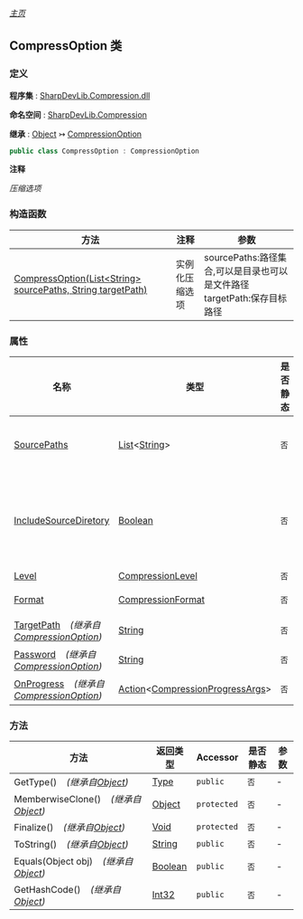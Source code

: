 ###### [主页](./Index.md "主页")

## CompressOption 类

### 定义

**程序集** : [SharpDevLib.Compression.dll](./SharpDevLib.Compression.assembly.md "SharpDevLib.Compression.dll")

**命名空间** : [SharpDevLib.Compression](./SharpDevLib.Compression.namespace.md "SharpDevLib.Compression")

**继承** : [Object](https://learn.microsoft.com/en-us/dotnet/api/system.object "Object") ↣ [CompressionOption](./SharpDevLib.Compression.CompressionOption.md "CompressionOption")

``` csharp
public class CompressOption : CompressionOption
```

**注释**

*压缩选项*


### 构造函数

|方法|注释|参数|
|---|---|---|
|[CompressOption(List\<String\> sourcePaths, String targetPath)](./SharpDevLib.Compression.CompressOption.ctor.List.String.String.md "CompressOption(List<String> sourcePaths, String targetPath)")|实例化压缩选项|sourcePaths:路径集合,可以是目录也可以是文件路径<br>targetPath:保存目标路径|


### 属性

|名称|类型|是否静态|注释|
|---|---|---|---|
|[SourcePaths](./SharpDevLib.Compression.CompressOption.SourcePaths.md "SourcePaths")|[List](https://learn.microsoft.com/en-us/dotnet/api/system.collections.generic.list-1 "List")\<[String](https://learn.microsoft.com/en-us/dotnet/api/system.string "String")\>|`否`|路径集合,可以是目录也可以是文件路径|
|[IncludeSourceDiretory](./SharpDevLib.Compression.CompressOption.IncludeSourceDiretory.md "IncludeSourceDiretory")|[Boolean](https://learn.microsoft.com/en-us/dotnet/api/system.boolean "Boolean")|`否`|如果SourcePath中的是目录,是否要包含目录的名称结构,默认为false|
|[Level](./SharpDevLib.Compression.CompressOption.Level.md "Level")|[CompressionLevel](./SharpDevLib.Compression.CompressionLevel.md "CompressionLevel")|`否`|压缩级别|
|[Format](./SharpDevLib.Compression.CompressOption.Format.md "Format")|[CompressionFormat](./SharpDevLib.Compression.CompressionFormat.md "CompressionFormat")|`否`|压缩文件格式|
|[TargetPath](./SharpDevLib.Compression.CompressionOption.TargetPath.md "TargetPath")&nbsp;&nbsp;&nbsp;&nbsp;*(继承自[CompressionOption](./SharpDevLib.Compression.CompressionOption.md "CompressionOption"))*|[String](https://learn.microsoft.com/en-us/dotnet/api/system.string "String")|`否`|保存目标路径|
|[Password](./SharpDevLib.Compression.CompressionOption.Password.md "Password")&nbsp;&nbsp;&nbsp;&nbsp;*(继承自[CompressionOption](./SharpDevLib.Compression.CompressionOption.md "CompressionOption"))*|[String](https://learn.microsoft.com/en-us/dotnet/api/system.string "String")|`否`|密码|
|[OnProgress](./SharpDevLib.Compression.CompressionOption.OnProgress.md "OnProgress")&nbsp;&nbsp;&nbsp;&nbsp;*(继承自[CompressionOption](./SharpDevLib.Compression.CompressionOption.md "CompressionOption"))*|[Action](https://learn.microsoft.com/en-us/dotnet/api/system.action-1 "Action")\<[CompressionProgressArgs](./SharpDevLib.Compression.CompressionProgressArgs.md "CompressionProgressArgs")\>|`否`|进度变化回调|


### 方法

|方法|返回类型|Accessor|是否静态|参数|
|---|---|---|---|---|
|GetType()&nbsp;&nbsp;&nbsp;&nbsp;*(继承自[Object](https://learn.microsoft.com/en-us/dotnet/api/system.object "Object"))*|[Type](https://learn.microsoft.com/en-us/dotnet/api/system.type "Type")|`public`|`否`|-|
|MemberwiseClone()&nbsp;&nbsp;&nbsp;&nbsp;*(继承自[Object](https://learn.microsoft.com/en-us/dotnet/api/system.object "Object"))*|[Object](https://learn.microsoft.com/en-us/dotnet/api/system.object "Object")|`protected`|`否`|-|
|Finalize()&nbsp;&nbsp;&nbsp;&nbsp;*(继承自[Object](https://learn.microsoft.com/en-us/dotnet/api/system.object "Object"))*|[Void](https://learn.microsoft.com/en-us/dotnet/api/system.void "Void")|`protected`|`否`|-|
|ToString()&nbsp;&nbsp;&nbsp;&nbsp;*(继承自[Object](https://learn.microsoft.com/en-us/dotnet/api/system.object "Object"))*|[String](https://learn.microsoft.com/en-us/dotnet/api/system.string "String")|`public`|`否`|-|
|Equals(Object obj)&nbsp;&nbsp;&nbsp;&nbsp;*(继承自[Object](https://learn.microsoft.com/en-us/dotnet/api/system.object "Object"))*|[Boolean](https://learn.microsoft.com/en-us/dotnet/api/system.boolean "Boolean")|`public`|`否`|-|
|GetHashCode()&nbsp;&nbsp;&nbsp;&nbsp;*(继承自[Object](https://learn.microsoft.com/en-us/dotnet/api/system.object "Object"))*|[Int32](https://learn.microsoft.com/en-us/dotnet/api/system.int32 "Int32")|`public`|`否`|-|


